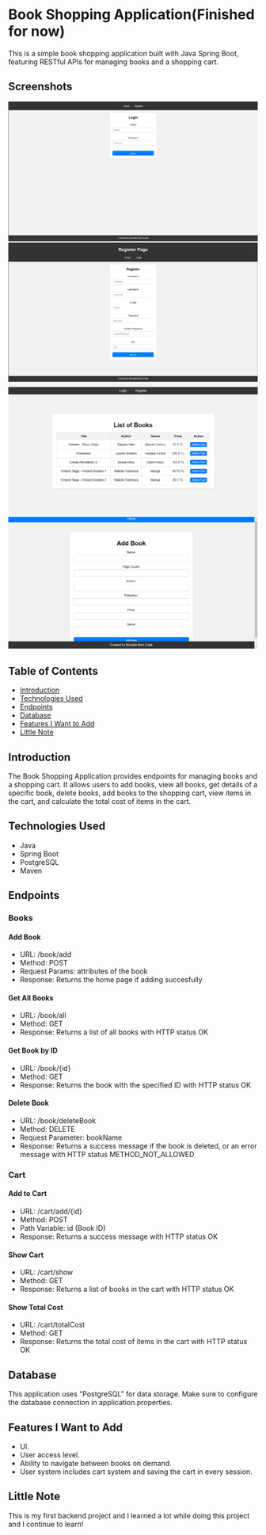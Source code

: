 # Book Shopping Application(Finished for now)

This is a simple book shopping application built with Java Spring Boot, featuring RESTful APIs for managing books and a shopping cart.

## Screenshots
<img src="Images/LoginImage.png">
<img src="Images/RegisterScreen.png">
<img src="Images/HomePage.png">
<img src="Images/AddBookScreen.png">

## Table of Contents
- [Introduction](#introduction)
- [Technologies Used](#technologies-used)
- [Endpoints](#endpoints)
- [Database](#database)
- [Features I Want to Add](#feautures-i-want-to-add)
- [Little Note](#little-note)

## Introduction

The Book Shopping Application provides endpoints for managing books and a shopping cart. It allows users to add books, view all books, get details of a specific book, delete books, add books to the shopping cart, view items in the cart, and calculate the total cost of items in the cart.

## Technologies Used

- Java
- Spring Boot
- PostgreSQL
- Maven

## Endpoints

### Books
#### Add Book
  - URL: /book/add
  - Method: POST
  - Request Params: attributes of the book
  - Response: Returns the home page if adding succesfully

#### Get All Books
  - URL: /book/all
  - Method: GET
  - Response: Returns a list of all books with HTTP status OK

#### Get Book by ID
  - URL: /book/{id}
  - Method: GET
  - Response: Returns the book with the specified ID with HTTP status OK

#### Delete Book
  - URL: /book/deleteBook
  - Method: DELETE
  - Request Parameter: bookName
  - Response: Returns a success message if the book is deleted, or an error message with HTTP status METHOD_NOT_ALLOWED

### Cart
#### Add to Cart
  - URL: /cart/add/{id}
  - Method: POST
  - Path Variable: id (Book ID)
  - Response: Returns a success message with HTTP status OK

#### Show Cart
  - URL: /cart/show
  - Method: GET
  - Response: Returns a list of books in the cart with HTTP status OK

#### Show Total Cost
  - URL: /cart/totalCost
  - Method: GET
  - Response: Returns the total cost of items in the cart with HTTP status OK

## Database
This application uses "PostgreSQL" for data storage. Make sure to configure the database connection in application.properties.

## Features I Want to Add
  - UI.
  - User access level.
  - Ability to navigate between books on demand.
  - User system includes cart system and saving the cart in every session.

## Little Note
This is my first backend project and I learned a lot while doing this project and I continue to learn!


